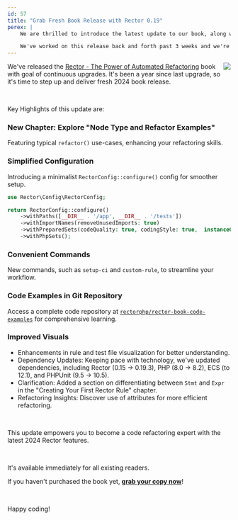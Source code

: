 ```yaml
---
id: 57
title: "Grab Fresh Book Release with Rector 0.19"
perex: |
    We are thrilled to introduce the latest update to our book, along with Rector version 0.19.5 from this week. This release includes 2 new commands, brand new configuration with smart IDE autocomplete, brand new chapter and DX improvements to help you master code refactoring with ease.

    We've worked on this release back and forth past 3 weeks and we're excited to share it with you.
---
```


<a href="https://leanpub.com/rector-the-power-of-automated-refactoring?utm_source=getrectororg_book_detail" style="float:right;max-width: 16em">
    <img src="/assets/images/logo/logo_bigger/rector_book.png" class="img-fluid img-thumbnail ms-4 mt-0">
</a>


We've released the [Rector - The Power of Automated Refactoring](https://leanpub.com/rector-the-power-of-automated-refactoring) book with goal of continuous upgrades. It's been a year since last upgrade, so it's time to step up and deliver fresh 2024 book release.

<br>

Key Highlights of this update are:

### New Chapter: Explore "Node Type and Refactor Examples"

Featuring typical `refactor()` use-cases, enhancing your refactoring skills.

### Simplified Configuration

Introducing a minimalist `RectorConfig::configure()` config for smoother setup.

```php
use Rector\Config\RectorConfig;

return RectorConfig::configure()
    ->withPaths([__DIR__ . '/app', __DIR__ . '/tests'])
    ->withImportNames(removeUnusedImports: true)
    ->withPreparedSets(codeQuality: true, codingStyle: true,  instanceOf: true)
    ->withPhpSets();
```

### Convenient Commands

New commands, such as `setup-ci` and `custom-rule`, to streamline your workflow.

### Code Examples in Git Repository

Access a complete code repository at [`rectorphp/rector-book-code-examples`](https://github.com/rectorphp/rector-book-code-examples) for comprehensive learning.


### Improved Visuals

* Enhancements in rule and test file visualization for better understanding.
* Dependency Updates: Keeping pace with technology, we've updated dependencies, including Rector (0.15 → 0.19.3), PHP (8.0 → 8.2), ECS (to 12.1), and PHPUnit (9.5 → 10.5).
* Clarification: Added a section on differentiating between `Stmt` and `Expr` in the "Creating Your First Rector Rule" chapter.
* Refactoring Insights: Discover use of attributes for more efficient refactoring.

<br>

This update empowers you to become a code refactoring expert with the latest 2024 Rector features.

<br>

It's available immediately for all existing readers.

If you haven't purchased the book yet, **[grab your copy now](https://leanpub.com/rector-the-power-of-automated-refactoring)**!

<br>

Happy coding!


